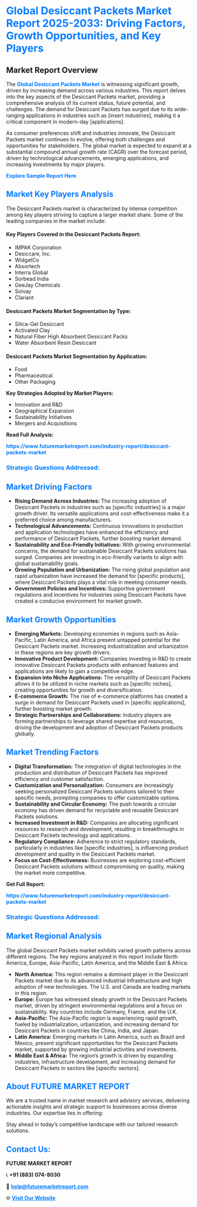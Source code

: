 <h1 style="color: #007BFF;">Global Desiccant Packets Market Report 2025-2033: Driving Factors, Growth Opportunities, and Key Players</h1>

<section id="overview">
<h2>Market Report Overview</h2>
<p>The <a href="https://www.futuremarketreport.com/industry-report/desiccant-packets-market" style="color: #007BFF; text-decoration: none;"><strong>Global Desiccant Packets Market</strong></a> is witnessing significant growth, driven by increasing demand across various industries. This report delves into the key aspects of the Desiccant Packets market, providing a comprehensive analysis of its current status, future potential, and challenges. The demand for Desiccant Packets has surged due to its wide-ranging applications in industries such as [insert industries], making it a critical component in modern-day [applications].</p>
<p>As consumer preferences shift and industries innovate, the Desiccant Packets market continues to evolve, offering both challenges and opportunities for stakeholders. The global market is expected to expand at a substantial compound annual growth rate (CAGR) over the forecast period, driven by technological advancements, emerging applications, and increasing investments by major players.</p>
</section>

<section id="overview">
<p><a href="https://www.futuremarketreport.com/request-sample/reportId=108955" style="color: #007BFF; text-decoration: none;"><strong>Explore Sample Report Here</strong></a></p>
</section>

<section id="key-players">
<h2 style="color: #007BFF;">Market Key Players Analysis</h2>
<p>The Desiccant Packets market is characterized by intense competition among key players striving to capture a larger market share. Some of the leading companies in the market include:</p>
<h4>Key Players Covered in the Desiccant Packets Report:</h4>
<ul><li>IMPAK Corporation</li><li>Desiccare, Inc.</li><li>WidgetCo</li><li>Absortech</li><li>Interra Global</li><li>Sorbead India</li><li>GeeJay Chemicals</li><li>Solvay</li><li>Clariant</li></ul>
<h4>Desiccant Packets Market Segmentation by Type:</h4>
<ul><li>Silica-Gel Desiccant</li><li>Activated Clay</li><li>Natural Fiber High Absorbent Desiccant Packs</li><li>Water Absorbent Resin Desiccant</li></ul>

<h4>Desiccant Packets Market Segmentation by Application:</h4>
<ul><li>Food</li><li>Pharmaceutical</li><li>Other Packaging</li></ul>
<p><strong>Key Strategies Adopted by Market Players:</strong></p>
<ul>
<li>Innovation and R&D</li>
<li>Geographical Expansion</li>
<li>Sustainability Initiatives</li>
<li>Mergers and Acquisitions</li>
</ul>
</section>

<section>
<p><strong>Read Full Analysis: </strong></p><a href="https://www.futuremarketreport.com/industry-report/desiccant-packets-market" style="color: #007BFF; text-decoration: none;"><strong>https://www.futuremarketreport.com/industry-report/desiccant-packets-market</strong></a>
<h3 style="color: #007BFF;">Strategic Questions Addressed:</h3>
</section>

<section id="driving-factors">
<h2 style="color: #007BFF;">Market Driving Factors</h2>
<ul>
<li><strong>Rising Demand Across Industries:</strong> The increasing adoption of Desiccant Packets in industries such as [specific industries] is a major growth driver. Its versatile applications and cost-effectiveness make it a preferred choice among manufacturers.</li>
<li><strong>Technological Advancements:</strong> Continuous innovations in production and application technologies have enhanced the efficiency and performance of Desiccant Packets, further boosting market demand.</li>
<li><strong>Sustainability and Eco-Friendly Initiatives:</strong> With growing environmental concerns, the demand for sustainable Desiccant Packets solutions has surged. Companies are investing in eco-friendly variants to align with global sustainability goals.</li>
<li><strong>Growing Population and Urbanization:</strong> The rising global population and rapid urbanization have increased the demand for [specific products], where Desiccant Packets plays a vital role in meeting consumer needs.</li>
<li><strong>Government Policies and Incentives:</strong> Supportive government regulations and incentives for industries using Desiccant Packets have created a conducive environment for market growth.</li>
</ul>
</section>

<section id="growth-opportunities">
<h2 style="color: #007BFF;">Market Growth Opportunities</h2>
<ul>
<li><strong>Emerging Markets:</strong> Developing economies in regions such as Asia-Pacific, Latin America, and Africa present untapped potential for the Desiccant Packets market. Increasing industrialization and urbanization in these regions are key growth drivers.</li>
<li><strong>Innovative Product Development:</strong> Companies investing in R&D to create innovative Desiccant Packets products with enhanced features and applications are likely to gain a competitive edge.</li>
<li><strong>Expansion into Niche Applications:</strong> The versatility of Desiccant Packets allows it to be utilized in niche markets such as [specific niches], creating opportunities for growth and diversification.</li>
<li><strong>E-commerce Growth:</strong> The rise of e-commerce platforms has created a surge in demand for Desiccant Packets used in [specific applications], further boosting market growth.</li>
<li><strong>Strategic Partnerships and Collaborations:</strong> Industry players are forming partnerships to leverage shared expertise and resources, driving the development and adoption of Desiccant Packets products globally.</li>
</ul>
</section>

<section id="trending-factors">
<h2 style="color: #007BFF;">Market Trending Factors</h2>
<ul>
<li><strong>Digital Transformation:</strong> The integration of digital technologies in the production and distribution of Desiccant Packets has improved efficiency and customer satisfaction.</li>
<li><strong>Customization and Personalization:</strong> Consumers are increasingly seeking personalized Desiccant Packets solutions tailored to their specific needs, prompting companies to offer customizable options.</li>
<li><strong>Sustainability and Circular Economy:</strong> The push towards a circular economy has driven demand for recyclable and reusable Desiccant Packets solutions.</li>
<li><strong>Increased Investment in R&D:</strong> Companies are allocating significant resources to research and development, resulting in breakthroughs in Desiccant Packets technology and applications.</li>
<li><strong>Regulatory Compliance:</strong> Adherence to strict regulatory standards, particularly in industries like [specific industries], is influencing product development and quality in the Desiccant Packets market.</li>
<li><strong>Focus on Cost-Effectiveness:</strong> Businesses are exploring cost-efficient Desiccant Packets solutions without compromising on quality, making the market more competitive.</li>
</ul>
</section>

<section>
<p><strong>Get Full Report: </strong></p><a href="https://www.futuremarketreport.com/industry-report/desiccant-packets-market" style="color: #007BFF; text-decoration: none;"><strong>https://www.futuremarketreport.com/industry-report/desiccant-packets-market</strong></a>
<h3 style="color: #007BFF;">Strategic Questions Addressed:</h3>
</section>


<section id="regional-analysis">
<h2 style="color: #007BFF;">Market Regional Analysis</h2>
<p>The global Desiccant Packets market exhibits varied growth patterns across different regions. The key regions analyzed in this report include North America, Europe, Asia-Pacific, Latin America, and the Middle East & Africa:</p>
<ul>
<li><strong>North America:</strong> This region remains a dominant player in the Desiccant Packets market due to its advanced industrial infrastructure and high adoption of new technologies. The U.S. and Canada are leading markets in this region.</li>
<li><strong>Europe:</strong> Europe has witnessed steady growth in the Desiccant Packets market, driven by stringent environmental regulations and a focus on sustainability. Key countries include Germany, France, and the U.K.</li>
<li><strong>Asia-Pacific:</strong> The Asia-Pacific region is experiencing rapid growth, fueled by industrialization, urbanization, and increasing demand for Desiccant Packets in countries like China, India, and Japan.</li>
<li><strong>Latin America:</strong> Emerging markets in Latin America, such as Brazil and Mexico, present significant opportunities for the Desiccant Packets market, supported by growing industrial activities and investments.</li>
<li><strong>Middle East & Africa:</strong> The region’s growth is driven by expanding industries, infrastructure development, and increasing demand for Desiccant Packets in sectors like [specific sectors].</li>
</ul>
</section>

<footer>
<h2 style="color: #007BFF;">About FUTURE MARKET REPORT</h2>
<p>We are a trusted name in market research and advisory services, delivering actionable insights and strategic support to businesses across diverse industries. Our expertise lies in offering:</p>

<p>Stay ahead in today’s competitive landscape with our tailored research solutions.</p>

<h2 style="color: #007BFF;">Contact Us:</h2>
<p><strong>FUTURE MARKET REPORT</strong></p>
<p>📞 <strong>+91 (883) 074-8030</strong></p>
<p>📧 <strong><a href="mailto:help@futuremarketreport.com" style="color: #007BFF;">help@futuremarketreport.com</a></strong></p>
<p>🌐 <strong><a href="https://www.futuremarketreport.com/" style="color: #007BFF;">Visit Our Website</a></strong></p>
</footer>